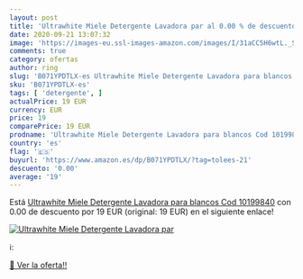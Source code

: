 ```yaml
---
layout: post
title: 'Ultrawhite Miele Detergente Lavadora par al 0.00 % de descuento'
date: 2020-09-21 13:07:32
image: 'https://images-eu.ssl-images-amazon.com/images/I/31aCC5H6wtL._SL200_.jpg'
comments: true
category: ofertas
author: ring
slug: 'B071YPDTLX-es Ultrawhite Miele Detergente Lavadora para blancos Cod...'
sku: 'B071YPDTLX-es'
tags: [ 'detergente', ]
actualPrice: 19 EUR
currency: EUR
price: 19
comparePrice: 19 EUR
prodname: 'Ultrawhite Miele Detergente Lavadora para blancos Cod 10199840'
country: 'es'
flag: '🇪🇸'
buyurl: 'https://www.amazon.es/dp/B071YPDTLX/?tag=tolees-21'
descuento: '0.00'
average: '19'
---
```


Está [Ultrawhite Miele Detergente Lavadora para blancos Cod 10199840](https://www.amazon.es/dp/B071YPDTLX/?tag=tolees-21) con 0.00 de descuento por 19 EUR (original: 19 EUR) en el siguiente enlace!

[![Ultrawhite Miele Detergente Lavadora par](https://images-eu.ssl-images-amazon.com/images/I/31aCC5H6wtL._SL200_.jpg)](https://www.amazon.es/dp/B071YPDTLX/?tag=tolees-21)

ℹ️:


[🛒 Ver la oferta!!](https://www.amazon.es/dp/B071YPDTLX/?tag=tolees-21)
